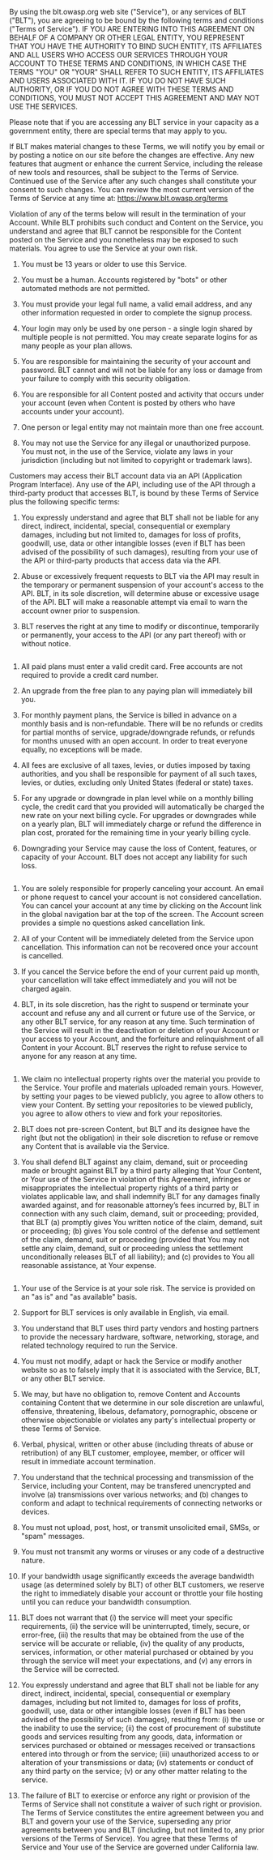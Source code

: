 By using the blt.owasp.org web site ("Service"), or any services of BLT ("BLT"), you are agreeing to be bound by the following terms and conditions ("Terms of Service"). IF YOU ARE ENTERING INTO THIS AGREEMENT ON BEHALF OF A COMPANY OR OTHER LEGAL ENTITY, YOU REPRESENT THAT YOU HAVE THE AUTHORITY TO BIND SUCH ENTITY, ITS AFFILIATES AND ALL USERS WHO ACCESS OUR SERVICES THROUGH YOUR ACCOUNT TO THESE TERMS AND CONDITIONS, IN WHICH CASE THE TERMS "YOU" OR "YOUR" SHALL REFER TO SUCH ENTITY, ITS AFFILIATES AND USERS ASSOCIATED WITH IT. IF YOU DO NOT HAVE SUCH AUTHORITY, OR IF YOU DO NOT AGREE WITH THESE TERMS AND CONDITIONS, YOU MUST NOT ACCEPT THIS AGREEMENT AND MAY NOT USE THE SERVICES.

Please note that if you are accessing any BLT service in your capacity as a government entity, there are special terms that may apply to you.

If BLT makes material changes to these Terms, we will notify you by email or by posting a notice on our site before the changes are effective. Any new features that augment or enhance the current Service, including the release of new tools and resources, shall be subject to the Terms of Service. Continued use of the Service after any such changes shall constitute your consent to such changes. You can review the most current version of the Terms of Service at any time at: https://www.blt.owasp.org/terms

Violation of any of the terms below will result in the termination of your Account. While BLT prohibits such conduct and Content on the Service, you understand and agree that BLT cannot be responsible for the Content posted on the Service and you nonetheless may be exposed to such materials. You agree to use the Service at your own risk.

1. You must be 13 years or older to use this Service.

2. You must be a human. Accounts registered by "bots" or other automated methods are not permitted.

3. You must provide your legal full name, a valid email address, and any other information requested in order to complete the signup process.

4. Your login may only be used by one person - a single login shared by multiple people is not permitted. You may create separate logins for as many people as your plan allows.

5. You are responsible for maintaining the security of your account and password. BLT cannot and will not be liable for any loss or damage from your failure to comply with this security obligation.

6. You are responsible for all Content posted and activity that occurs under your account (even when Content is posted by others who have accounts under your account).

7. One person or legal entity may not maintain more than one free account.

8. You may not use the Service for any illegal or unauthorized purpose. You must not, in the use of the Service, violate any laws in your jurisdiction (including but not limited to copyright or trademark laws).


Customers may access their BLT account data via an API (Application Program Interface). Any use of the API, including use of the API through a third-party product that accesses BLT, is bound by these Terms of Service plus the following specific terms:

1. You expressly understand and agree that BLT shall not be liable for any direct, indirect, incidental, special, consequential or exemplary damages, including but not limited to, damages for loss of profits, goodwill, use, data or other intangible losses (even if BLT has been advised of the possibility of such damages), resulting from your use of the API or third-party products that access data via the API.

2. Abuse or excessively frequent requests to BLT via the API may result in the temporary or permanent suspension of your account's access to the API. BLT, in its sole discretion, will determine abuse or excessive usage of the API. BLT will make a reasonable attempt via email to warn the account owner prior to suspension.

3. BLT reserves the right at any time to modify or discontinue, temporarily or permanently, your access to the API (or any part thereof) with or without notice.

```
```

1. All paid plans must enter a valid credit card. Free accounts are not required to provide a credit card number.
2. An upgrade from the free plan to any paying plan will immediately bill you.

3. For monthly payment plans, the Service is billed in advance on a monthly basis and is non-refundable. There will be no refunds or credits for partial months of service, upgrade/downgrade refunds, or refunds for months unused with an open account. In order to treat everyone equally, no exceptions will be made.

4. All fees are exclusive of all taxes, levies, or duties imposed by taxing authorities, and you shall be responsible for payment of all such taxes, levies, or duties, excluding only United States (federal or state) taxes.

5. For any upgrade or downgrade in plan level while on a monthly billing cycle, the credit card that you provided will automatically be charged the new rate on your next billing cycle.
For upgrades or downgrades while on a yearly plan, BLT will immediately charge or refund the difference in plan cost, prorated for the remaining time in your yearly billing cycle.

6. Downgrading your Service may cause the loss of Content, features, or capacity of your Account. BLT does not accept any liability for such loss.

```
```

1. You are solely responsible for properly canceling your account. An email or phone request to cancel your account is not considered cancellation. You can cancel your account at any time by clicking on the Account link in the global navigation bar at the top of the screen. The Account screen provides a simple no questions asked cancellation link.

2. All of your Content will be immediately deleted from the Service upon cancellation. This information can not be recovered once your account is cancelled.

3. If you cancel the Service before the end of your current paid up month, your cancellation will take effect immediately and you will not be charged again.

4. BLT, in its sole discretion, has the right to suspend or terminate your account and refuse any and all current or future use of the Service, or any other BLT service, for any reason at any time. Such termination of the Service will result in the deactivation or deletion of your Account or your access to your Account, and the forfeiture and relinquishment of all Content in your Account. BLT reserves the right to refuse service to anyone for any reason at any time.

```
```

1. We claim no intellectual property rights over the material you provide to the Service. Your profile and materials uploaded remain yours. However, by setting your pages to be viewed publicly, you agree to allow others to view your Content. By setting your repositories to be viewed publicly, you agree to allow others to view and fork your repositories.

2. BLT does not pre-screen Content, but BLT and its designee have the right (but not the obligation) in their sole discretion to refuse or remove any Content that is available via the Service.

3. You shall defend BLT against any claim, demand, suit or proceeding made or brought against BLT by a third party alleging that Your Content, or Your use of the Service in violation of this Agreement, infringes or misappropriates the intellectual property rights of a third party or violates applicable law, and shall indemnify BLT for any damages finally awarded against, and for reasonable attorney’s fees incurred by, BLT in connection with any such claim, demand, suit or proceeding; provided, that BLT (a) promptly gives You written notice of the claim, demand, suit or proceeding; (b) gives You sole control of the defense and settlement of the claim, demand, suit or proceeding (provided that You may not settle any claim, demand, suit or proceeding unless the settlement unconditionally releases BLT of all liability); and (c) provides to You all reasonable assistance, at Your expense.

```
```

1. Your use of the Service is at your sole risk. The service is provided on an "as is" and "as available" basis.

2. Support for BLT services is only available in English, via email.

3. You understand that BLT uses third party vendors and hosting partners to provide the necessary hardware, software, networking, storage, and related technology required to run the Service.

4. You must not modify, adapt or hack the Service or modify another website so as to falsely imply that it is associated with the Service, BLT, or any other BLT service.

5. We may, but have no obligation to, remove Content and Accounts containing Content that we determine in our sole discretion are unlawful, offensive, threatening, libelous, defamatory, pornographic, obscene or otherwise objectionable or violates any party's intellectual property or these Terms of Service.

6. Verbal, physical, written or other abuse (including threats of abuse or retribution) of any BLT customer, employee, member, or officer will result in immediate account termination.

7. You understand that the technical processing and transmission of the Service, including your Content, may be transfered unencrypted and involve (a) transmissions over various networks; and (b) changes to conform and adapt to technical requirements of connecting networks or devices.

8. You must not upload, post, host, or transmit unsolicited email, SMSs, or "spam" messages.

9. You must not transmit any worms or viruses or any code of a destructive nature.

10. If your bandwidth usage significantly exceeds the average bandwidth usage (as determined solely by BLT) of other BLT customers, we reserve the right to immediately disable your account or throttle your file hosting until you can reduce your bandwidth consumption.

11. BLT does not warrant that (i) the service will meet your specific requirements, (ii) the service will be uninterrupted, timely, secure, or error-free, (iii) the results that may be obtained from the use of the service will be accurate or reliable, (iv) the quality of any products, services, information, or other material purchased or obtained by you through the service will meet your expectations, and (v) any errors in the Service will be corrected.

12. You expressly understand and agree that BLT shall not be liable for any direct, indirect, incidental, special, consequential or exemplary damages, including but not limited to, damages for loss of profits, goodwill, use, data or other intangible losses (even if BLT has been advised of the possibility of such damages), resulting from: (i) the use or the inability to use the service; (ii) the cost of procurement of substitute goods and services resulting from any goods, data, information or services purchased or obtained or messages received or transactions entered into through or from the service; (iii) unauthorized access to or alteration of your transmissions or data; (iv) statements or conduct of any third party on the service; (v) or any other matter relating to the service.

13. The failure of BLT to exercise or enforce any right or provision of the Terms of Service shall not constitute a waiver of such right or provision. The Terms of Service constitutes the entire agreement between you and BLT and govern your use of the Service, superseding any prior agreements between you and BLT (including, but not limited to, any prior versions of the Terms of Service). You agree that these Terms of Service and Your use of the Service are governed under California law.
